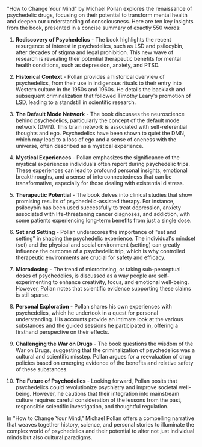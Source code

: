 "How to Change Your Mind" by Michael Pollan explores the renaissance of psychedelic drugs, focusing on their potential to transform mental health and deepen our understanding of consciousness. Here are ten key insights from the book, presented in a concise summary of exactly 550 words:

1. **Rediscovery of Psychedelics** - The book highlights the recent resurgence of interest in psychedelics, such as LSD and psilocybin, after decades of stigma and legal prohibition. This new wave of research is revealing their potential therapeutic benefits for mental health conditions, such as depression, anxiety, and PTSD.

2. **Historical Context** - Pollan provides a historical overview of psychedelics, from their use in indigenous rituals to their entry into Western culture in the 1950s and 1960s. He details the backlash and subsequent criminalization that followed Timothy Leary's promotion of LSD, leading to a standstill in scientific research.

3. **The Default Mode Network** - The book discusses the neuroscience behind psychedelics, particularly the concept of the default mode network (DMN). This brain network is associated with self-referential thoughts and ego. Psychedelics have been shown to quiet the DMN, which may lead to a loss of ego and a sense of oneness with the universe, often described as a mystical experience.

4. **Mystical Experiences** - Pollan emphasizes the significance of the mystical experiences individuals often report during psychedelic trips. These experiences can lead to profound personal insights, emotional breakthroughs, and a sense of interconnectedness that can be transformative, especially for those dealing with existential distress.

5. **Therapeutic Potential** - The book delves into clinical studies that show promising results of psychedelic-assisted therapy. For instance, psilocybin has been used successfully to treat depression, anxiety associated with life-threatening cancer diagnoses, and addiction, with some patients experiencing long-term benefits from just a single dose.

6. **Set and Setting** - Pollan underscores the importance of "set and setting" in shaping the psychedelic experience. The individual's mindset (set) and the physical and social environment (setting) can greatly influence the outcome of a psychedelic trip, which is why controlled therapeutic environments are crucial for safety and efficacy.

7. **Microdosing** - The trend of microdosing, or taking sub-perceptual doses of psychedelics, is discussed as a way people are self-experimenting to enhance creativity, focus, and emotional well-being. However, Pollan notes that scientific evidence supporting these claims is still sparse.

8. **Personal Exploration** - Pollan shares his own experiences with psychedelics, which he undertook in a quest for personal understanding. His accounts provide an intimate look at the various substances and the guided sessions he participated in, offering a firsthand perspective on their effects.

9. **Challenging the War on Drugs** - The book questions the wisdom of the War on Drugs, suggesting that the criminalization of psychedelics was a cultural and scientific misstep. Pollan argues for a reevaluation of drug policies based on emerging evidence of the benefits and relative safety of these substances.

10. **The Future of Psychedelics** - Looking forward, Pollan posits that psychedelics could revolutionize psychiatry and improve societal well-being. However, he cautions that their integration into mainstream culture requires careful consideration of the lessons from the past, responsible scientific investigation, and thoughtful regulation.

In "How to Change Your Mind," Michael Pollan offers a compelling narrative that weaves together history, science, and personal stories to illuminate the complex world of psychedelics and their potential to alter not just individual minds but also cultural paradigms.